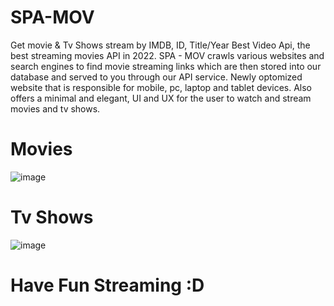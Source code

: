 # SPA-MOV
Get movie & Tv Shows stream by IMDB, ID, Title/Year Best Video Api, the best streaming movies API in 2022. SPA - MOV crawls various websites and search engines to find movie streaming links which are then stored into our database and served to you through our API service. Newly optomized website that is responsible for mobile, pc, laptop and tablet devices. Also offers a minimal and elegant, UI and UX for the user to watch and stream movies and tv shows.
# Movies 
![image](https://user-images.githubusercontent.com/95515701/161471067-51769805-6691-40ac-8dfd-e7d274c31fd3.png)
# Tv Shows
![image](https://user-images.githubusercontent.com/95515701/161471094-68c448d4-b63a-40f0-a8ed-0522e4dca9ad.png)
# Have Fun Streaming :D
